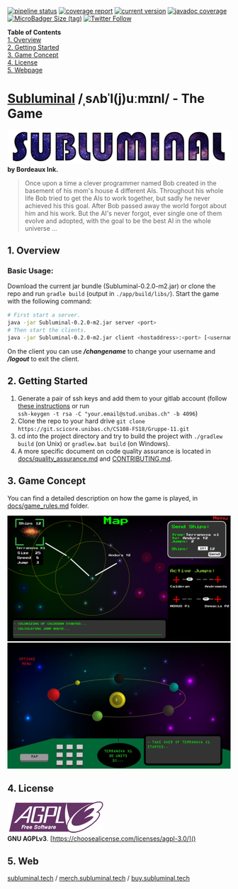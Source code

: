 [![pipeline status](https://git.scicore.unibas.ch/CS108-FS18/Gruppe-11/badges/master/pipeline.svg)](https://git.scicore.unibas.ch/CS108-FS18/Gruppe-11/master)
[![coverage report](https://git.scicore.unibas.ch/CS108-FS18/Gruppe-11/badges/master/coverage.svg)](https://git.scicore.unibas.ch/CS108-FS18/Gruppe-11/master)
[![current version](https://img.shields.io/badge/version-3.3.0-blue.svg)](https://subluminal.tech/releases)
[![javadoc coverage](https://img.shields.io/badge/JavaDoc-71%25-blue.svg)](https://subluminal.tech/docs)
[![MicroBadger Size (tag)](https://img.shields.io/microbadger/image-size/subluminalthegame/subluminal/latest.svg)](https://hub.docker.com/r/subluminalthegame/subluminal/tags/)
[![Twitter Follow](https://img.shields.io/twitter/follow/subluminalgame.svg?style=social&label=Follow)](https://twitter.com/subluminalgame)  

**Table of Contents**  
[1. Overview](#1-overview)  
[2. Getting Started](#2-getting-started)  
[3. Game Concept](#3-game-concept)  
[4. License](#4-license)  
[5. Webpage](#5-webpage)

# [Subluminal](https://en.wiktionary.org/wiki/subluminal) /ˌsʌbˈl(j)uːmɪnl/ - The Game
[![Logo](./assets/logo/subluminal_logo.png)](http://subluminal.tech) **by Bordeaux Ink.**

> Once upon a time a clever programmer named Bob created in the basement of his mom's house 4 different AIs. Throughout his whole life Bob tried to get the AIs to work together, but sadly he never achieved his this goal. After Bob passed away the world forgot about him and his work. But the AI's never forgot, ever single one of them evolve and adopted, with the goal to be the best AI in the whole universe ...  


## 1. Overview
### Basic Usage:
Download the current jar bundle (Subluminal-0.2.0-m2.jar) or clone the repo and run ``gradle build`` (output in ``./app/build/libs/``).  Start the game with the following command:  
```sh
# First start a server.
java -jar Subluminal-0.2.0-m2.jar server <port>
# Then start the clients.
java -jar Subluminal-0.2.0-m2.jar client <hostaddress>:<port> [<username>]
```
On the client you can use ***/changename*** to change your username and ***/logout*** to exit the client.


## 2. Getting Started
1. Generate a pair of ssh keys and add them to your gitlab account (follow [these instructions](https://git.scicore.unibas.ch/help/ssh/README#generating-a-new-ssh-key-pair) or run  
``ssh-keygen -t rsa -C "your.email@stud.unibas.ch" -b 4096``)
3. Clone the repo to your hard drive ``git clone https://git.scicore.unibas.ch/CS108-FS18/Gruppe-11.git``  
4. cd into the project directory and try to build the project with ``./gradlew build`` (on Unix) or ``gradlew.bat build`` (on Windows).
5. A more specific document on code quality assurance is located in [docs/quality_assurance.md](docs/quality_assurance.md) and [CONTRIBUTING.md](CONTRIBUTING.md).


## 3. Game Concept
You can find a detailed description on how the game is played, in [docs/game_rules.md](docs/game_rules.md) folder.  

![Mockup of user interface](./assets/mockup/ui_4.png)
![Mockup of detail view](./assets/mockup/ui_1.jpg)  


## 4. License
![GNU AGPL Logo](assets/other/AGPLv3_Logo.png)  
**GNU AGPLv3**. [https://choosealicense.com/licenses/agpl-3.0/]()


## 5. Web
[subluminal.tech](http://subluminal.tech)  /   [merch.subluminal.tech](http://merch.subluminal.tech)  /   [buy.subluminal.tech](http://buy.subluminal.tech)